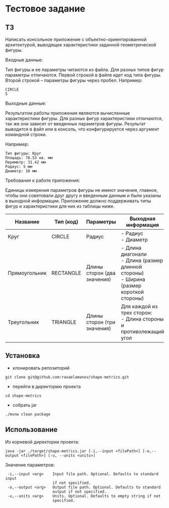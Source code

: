 # Тестовое задание

## ТЗ

Написать консольное приложение с объектно-ориентированной архитектурой, выводящее характеристики заданной геометрической
фигуры.

Входные данные:

Тип фигуры и ее параметры читаются из файла. Для разных типов фигур параметры отличаются. Первой строкой в файле идет
код типа фигуры. Второй строкой – параметры фигуры через пробел.
Например:

```
CIRCLE 
5
```

Выходные данные:

Результатом работы приложения являются вычисленные характеристики фигуры. Для разных фигур характеристики отличаются,
так же они зависят от введенных параметров фигуры. Результат выводится в файл или в консоль, что конфигурируется через
аргумент командной строки.

Например:

```
Тип фигуры: Круг 
Площадь: 78.53 кв. мм 
Периметр: 31.42 мм 
Радиус: 5 мм 
Диаметр: 10 мм
```

Требования к работе приложения:

Единицы измерения параметров фигуры не имеют значения, главное, чтобы они советовали друг другу и введенным данным и
были указаны в выходной информации.
Приложение должно поддерживать типы фигур и характеристики для них из таблицы ниже.

| Название      | Тип (код) | Параметры                   | Выходная информация                                                                           |
|---------------|-----------|-----------------------------|-----------------------------------------------------------------------------------------------|
| Круг          | CIRCLE    | Радиус                      | - Радиус <br/> - Диаметр                                                                      |
| Прямоугольник | RECTANGLE | Длины сторон (два значения) | - Длина диагонали<br/>- Длина (размер длинной стороны)<br/>- Ширина (размер короткой стороны) |
| Треугольник   | TRIANGLE  | Длины сторон (три значения) | Для каждой из трех сторон:<br/>- Длина стороны и противолежащий угол                          |

## Установка

- клонировать репозиторий

```shell
git clone git@github.com:ravaelamanov/shape-metrics.git
```

- перейти в директорию проекта

```shell
cd shape-metrics
```

- собрать jar

```shell
./mvnw clean package
```

## Использование

Из корневой директории проекта:

```
java -jar ./target/shape-metrics.jar [-i,--input <filePath>] [-o,--output <filePath>] [-u, --units <units>]
```

Значение параметров:

```
 -i,--input <arg>    Input file path. Optional. Defaults to standard input
                     if not specified.
 -o,--output <arg>   Output file path. Optional. Defaults to standard
                     output if not specified.
 -u,--units <arg>    Units. Optional. Defaults to empty string if not
                     specified.
```